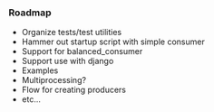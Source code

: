 ### Roadmap
- Organize tests/test utilities
- Hammer out startup script with simple consumer
- Support for balanced_consumer
- Support use with django
- Examples
- Multiprocessing?
- Flow for creating producers
- etc...
